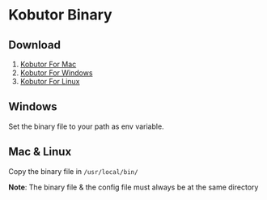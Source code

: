 # Kobutor Binary

## Download

1. [Kobutor For Mac](https://www.github.com/Anondo/kobutor-bin/blob/master/v1/Mac.zip)
1. [Kobutor For Windows](https://www.github.com/Anondo/kobutor-bin/blob/master/v1/Windows_amd64.zip)
1. [Kobutor For Linux](https://www.github.com/Anondo/kobutor-bin/blob/master/v1/Linux_amd64.zip)


## Windows
Set the binary file to your path as env variable.

## Mac & Linux
Copy the binary file in ```/usr/local/bin/```

**Note**: The binary file & the config file must always be at the same directory
